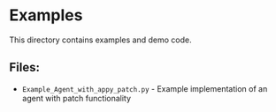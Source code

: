 # Examples

This directory contains examples and demo code.

## Files:
- `Example_Agent_with_appy_patch.py` - Example implementation of an agent with patch functionality

